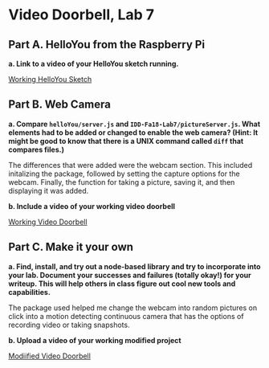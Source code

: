 # Video Doorbell, Lab 7

## Part A. HelloYou from the Raspberry Pi

**a. Link to a video of your HelloYou sketch running.**

[Working HelloYou Sketch](https://github.com/ababushkin6/IDD-Fa19-Lab7/blob/master/Working%20HelloYou%20Sketch.MOV)

## Part B. Web Camera

**a. Compare `helloYou/server.js` and `IDD-Fa18-Lab7/pictureServer.js`. What elements had to be added or changed to enable the web camera? (Hint: It might be good to know that there is a UNIX command called `diff` that compares files.)**

The differences that were added were the webcam section. This included initalizing the package, followed by setting the capture options for the webcam. Finally, the function for taking a picture, saving it, and then displaying it was added. 

**b. Include a video of your working video doorbell**

[Working Video Doorbell](https://www.youtube.com/watch?v=inl2yUGYfOM&feature=youtu.be)

## Part C. Make it your own

**a. Find, install, and try out a node-based library and try to incorporate into your lab. Document your successes and failures (totally okay!) for your writeup. This will help others in class figure out cool new tools and capabilities.**

The package used helped me change the webcam into random pictures on click into a motion detecting continuous camera that has the options of recording video or taking snapshots. 

**b. Upload a video of your working modified project**

[Modiified Video Doorbell](https://www.youtube.com/watch?v=VDDJYld5JMc&feature=youtu.be)
